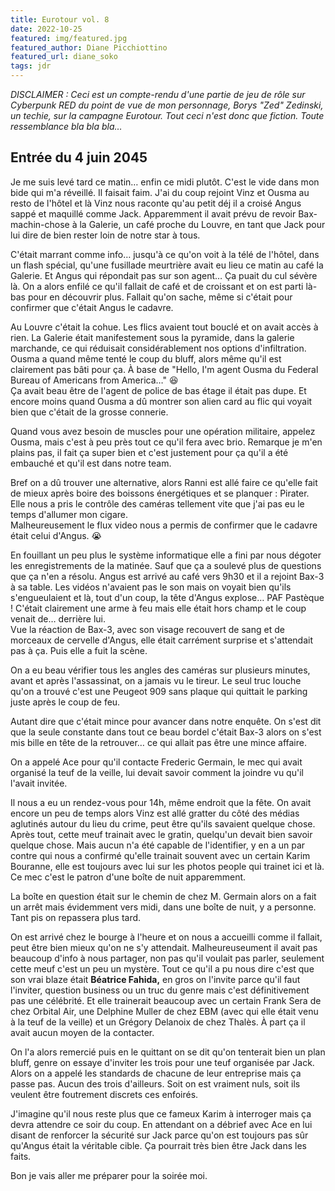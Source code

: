 ```yaml
---
title: Eurotour vol. 8
date: 2022-10-25
featured: img/featured.jpg
featured_author: Diane Picchiottino
featured_url: diane_soko
tags: jdr
---
```


_DISCLAIMER : Ceci est un compte-rendu d'une partie de jeu de rôle sur Cyberpunk RED du point de vue de mon personnage, Borys "Zed" Zedinski, un techie, sur la campagne Eurotour. Tout ceci n'est donc que fiction. Toute ressemblance bla bla bla…_

<!-- excerpt -->

## Entrée du 4 juin 2045

Je me suis levé tard ce matin… enfin ce midi plutôt. C'est le vide dans mon bide qui m'a réveillé. Il faisait faim. J'ai du coup rejoint Vinz et Ousma au resto de l'hôtel et là Vinz nous raconte qu'au petit déj il a croisé Angus sappé et maquillé comme Jack. Apparemment il avait prévu de revoir Bax-machin-chose à la Galerie, un café proche du Louvre, en tant que Jack pour lui dire de bien rester loin de notre star à tous.

C'était marrant comme info… jusqu'à ce qu'on voit à la télé de l'hôtel, dans un flash spécial, qu'une fusillade meurtrière avait eu lieu ce matin au café la Galerie. Et Angus qui répondait pas sur son agent… Ça puait du cul sévère là. On a alors enfilé ce qu'il fallait de café et de croissant et on est parti là-bas pour en découvrir plus. Fallait qu'on sache, même si c'était pour confirmer que c'était Angus le cadavre.

Au Louvre c'était la cohue. Les flics avaient tout bouclé et on avait accès à rien. La Galerie était manifestement sous la pyramide, dans la galerie marchande, ce qui réduisait considérablement nos options d'infiltration. Ousma a quand même tenté le coup du bluff, alors même qu'il est clairement pas bâti pour ça. À base de "Hello, I'm agent Ousma du Federal Bureau of Americans from America…" 😆  
Ça avait beau être de l'agent de police de bas étage il était pas dupe. Et encore moins quand Ousma a dû montrer son alien card au flic qui voyait bien que c'était de la grosse connerie.

Quand vous avez besoin de muscles pour une opération militaire, appelez Ousma, mais c'est à peu près tout ce qu'il fera avec brio. Remarque je m'en plains pas, il fait ça super bien et c'est justement pour ça qu'il a été embauché et qu'il est dans notre team.

Bref on a dû trouver une alternative, alors Ranni est allé faire ce qu'elle fait de mieux après boire des boissons énergétiques et se planquer : Pirater.  
Elle nous a pris le contrôle des caméras tellement vite que j'ai pas eu le temps d'allumer mon cigare.  
Malheureusement le flux video nous a permis de confirmer que le cadavre était celui d'Angus. 😭

En fouillant un peu plus le système informatique elle a fini par nous dégoter les enregistrements de la matinée. Sauf que ça a soulevé plus de questions que ça n'en a résolu. Angus est arrivé au café vers 9h30 et il a rejoint Bax-3 à sa table. Les vidéos n'avaient pas le son mais on voyait bien qu'ils s'engueulaient et là, tout d'un coup, la tête d'Angus explose… PAF Pastèque ! C'était clairement une arme à feu mais elle était hors champ et le coup venait de… derrière lui.  
Vue la réaction de Bax-3, avec son visage recouvert de sang et de morceaux de cervelle d'Angus, elle était carrément surprise et s'attendait pas à ça. Puis elle a fuit la scène.

On a eu beau vérifier tous les angles des caméras sur plusieurs minutes, avant et après l'assassinat, on a jamais vu le tireur. Le seul truc louche qu'on a trouvé c'est une Peugeot 909 sans plaque qui quittait le parking juste après le coup de feu.

Autant dire que c'était mince pour avancer dans notre enquête. On s'est dit que la seule constante dans tout ce beau bordel c'était Bax-3 alors on s'est mis bille en tête de la retrouver… ce qui allait pas être une mince affaire.

On a appelé Ace pour qu'il contacte Frederic Germain, le mec qui avait organisé la teuf de la veille, lui devait savoir comment la joindre vu qu'il l'avait invitée.

Il nous a eu un rendez-vous pour 14h, même endroit que la fête. On avait encore un peu de temps alors Vinz est allé gratter du côté des médias aglutinés autour du lieu du crime, peut être qu'ils savaient quelque chose. Après tout, cette meuf trainait avec le gratin, quelqu'un devait bien savoir quelque chose. Mais aucun n'a été capable de l'identifier, y en a un par contre qui nous a confirmé qu'elle trainait souvent avec un certain Karim Bouranne, elle est toujours avec lui sur les photos people qui trainet ici et là. Ce mec c'est le patron d'une boîte de nuit apparemment.

La boîte en question était sur le chemin de chez M. Germain alors on a fait un arrêt mais évidemment vers midi, dans une boîte de nuit, y a personne. Tant pis on repassera plus tard.

On est arrivé chez le bourge à l'heure et on nous a accueilli comme il fallait, peut être bien mieux qu'on ne s'y attendait. Malheureuseument il avait pas beaucoup d'info à nous partager, non pas qu'il voulait pas parler, seulement cette meuf c'est un peu un mystère. Tout ce qu'il a pu nous dire c'est que son vrai blaze était **Béatrice Fahida,** en gros on l'invite parce qu'il faut l'inviter, question business ou un truc du genre mais c'est définitivement pas une célébrité. Et elle trainerait beaucoup avec un certain Frank Sera de chez Orbital Air, une Delphine Muller de chez EBM (avec qui elle était venu à la teuf de la veille) et un Grégory Delanoix de chez Thalès. À part ça il avait aucun moyen de la contacter.

On l'a alors remercié puis en le quittant on se dit qu'on tenterait bien un plan bluff, genre on essaye d'inviter les trois pour une teuf organisée par Jack. Alors on a appelé les standards de chacune de leur entreprise mais ça passe pas. Aucun des trois d'ailleurs. Soit on est vraiment nuls, soit ils veulent être foutrement discrets ces enfoirés.

J'imagine qu'il nous reste plus que ce fameux Karim à interroger mais ça devra attendre ce soir du coup. En attendant on a débrief avec Ace en lui disant de renforcer la sécurité sur Jack parce qu'on est toujours pas sûr qu'Angus était la véritable cible. Ça pourrait très bien être Jack dans les faits.

Bon je vais aller me préparer pour la soirée moi.
